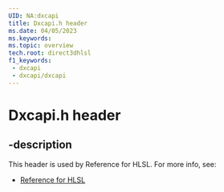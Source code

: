 ```yaml
---
UID: NA:dxcapi
title: Dxcapi.h header
ms.date: 04/05/2023
ms.keywords: 
ms.topic: overview
tech.root: direct3dhlsl
f1_keywords:
 - dxcapi
 - dxcapi/dxcapi
---
```


# Dxcapi.h header

## -description

This header is used by Reference for HLSL. For more info, see:

- [Reference for HLSL](../_direct3dhlsl/index.md)

